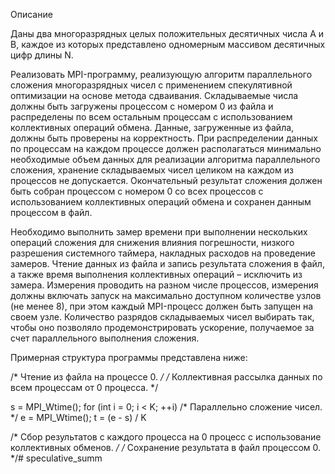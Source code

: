 Описание

Даны два многоразрядных целых положительных десятичных числа A и B, каждое из которых представлено одномерным массивом десятичных цифр длины N.

Реализовать MPI-программу, реализующую алгоритм параллельного сложения многоразрядных чисел с применением спекулятивной оптимизации на основе метода сдваивания. Складываемые числа должны быть загружены процессом с номером 0 из файла и распределены по всем остальным процессам с использованием коллективных операций обмена. Данные, загруженные из файла, должны быть проверены на корректность. При распределении данных по процессам на каждом процессе должен располагаться минимально необходимые объем данных для реализации алгоритма параллельного сложения, хранение складываемых чисел целиком на каждом из процессов не допускается. Окончательный результат сложения должен быть собран процессом с номером 0 со всех процессов с использованием коллективных операций обмена и сохранен данным процессом в файл.

Необходимо выполнить замер времени при выполнении нескольких операций сложения для снижения влияния погрешности, низкого разрешения системного таймера, накладных расходов на проведение замеров. Чтение данных из файла и запись результата сложения в файл, а также время выполнения коллективных операций – исключить из замера. Измерения проводить на разном числе процессов, измерения должны включать запуск на максимально доступном количестве узлов (не менее 8), при этом каждый MPI-процесс должен быть запущен на своем узле. Количество разрядов складываемых чисел выбирать так, чтобы оно позволяло продемонстрировать ускорение, получаемое за счет параллельного выполнения сложения.

Примерная структура программы представлена ниже:

/* Чтение из файла на процессе 0. */
/* Коллективная рассылка данных по всем процессам от 0 процесса. */

s = MPI_Wtime();
for (int i = 0; i < K; ++i)
  /* Параллельно сложение чисел. */
e = MPI_Wtime();
t = (e - s) / K

/* Сбор результатов с каждого процесса на 0 процесс с использование коллективных обменов. */
/* Сохранение результата в файл процессом 0. */# speculative_summ
